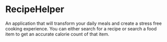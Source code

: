 # RecipeHelper
An application that will transform your daily meals and create a stress free cooking experience. You can either search for a recipe or search a food item to get an accurate calorie count of that item. 
